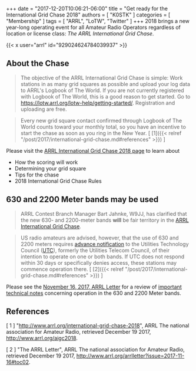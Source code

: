 +++
date = "2017-12-20T10:06:21-06:00"
title = "Get ready for the International Grid Chase 2018"
authors = [ "K0STK" ]
categories = [ "Membership" ]
tags = [ "ARRL", "LoTW", "Twitter" ]
+++
2018 brings a new year-long operating event for all Amateur Radio Operators regardless of location or license class: *The ARRL International Grid Chase*.

{{< x user="arrl" id="929024624784039937" >}}
<!--more-->

## About the Chase

>The objective of the ARRL International Grid Chase is simple: Work stations in as many grid squares as possible and upload your log data to ARRL's Logbook of The World. If you are not currently registered with Logbook of The World, this is a good reason to get started. Go to https://lotw.arrl.org/lotw-help/getting-started/. Registration and uploading are free.

>Every new grid square contact confirmed through Logbook of The World counts toward your monthly total, so you have an incentive to start the chase as soon as you ring in the New Year.
<span style="font-style:normal;">[ [1]({{< relref "/post/2017/international-grid-chase.md#references" >}}) ]</span>

Please visit the [ARRL International Grid Chase 2018 page](https://www.arrl.org/aigc2018) to learn about

* How the scoring will work
* Determining your grid square
* Tips for the chase
* 2018 International Grid Chase Rules

## 630 and 2200 Meter bands may be used

>ARRL Contest Branch Manager Bart Jahnke, W9JJ, has clarified that the
new 630- and 2200-meter bands **will** be fair territory in the
[ARRL International Grid Chase](http://www.arrl.org/aigc2018).

>US radio amateurs are advised, however, that the use of 630 and 2200
meters requires
[advance notification](https://utc.org/plc-database-amateur-notification-process/)
to the Utilities Technology Council
([UTC](http://utc.org/)),
formerly the Utilities Telecom Council, of their intention to operate
on one or both bands. If UTC does not respond within 30 days or
specifically denies access, these stations may commence operation there.
<span style="font-style:normal;">[ [2]({{< relref "/post/2017/international-grid-chase.md#references" >}}) ]</span>

Please see the
[November 16, 2017, ARRL Letter](http://www.arrl.org/arrlletter?issue=2017-11-16)
for a review of [important technical notes](http://www.arrl.org/arrlletter?issue=2017-11-16#toc02)
concerning operation in the 630 and 2200 Meter bands.

## References

[ 1 ] "http://www.arrl.org/international-grid-chase-2018",
ARRL The national association for Amateur Radio,
retrieved December 19 2017,
http://www.arrl.org/aigc2018.

[ 2 ] "The ARRL Letter",
ARRL The national association for Amateur Radio,
retrieved December 19 2017,
http://www.arrl.org/arrlletter?issue=2017-11-16#toc02.
